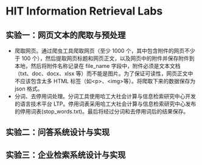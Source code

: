# HIT Information Retrieval Labs

## 实验一：网页文本的爬取与预处理

- 爬取网页。通过爬虫工具爬取网页（至少 1000 个，其中包含附件的网页不少于 100 个），然后提取网页标题和网页正文，以及网页中的附件并保存附件到本地，然后将附件名称记录在 file_name 字段中，附件必须是文本文档（txt、doc、docx、xlsx 等）而不能是图片。为了保证可读性，网页正文中不应该包含太多 HTML 标签（如\<p>、\<img>等）。将爬取下来的数据保存为 json 格式。
- 分词、去停用词处理。分词工具使用哈工大社会计算与信息检索研究中心开发的语言技术平台 LTP。停用词表采用哈工大社会计算与信息检索研究中心发布的停用词表(stop_words.txt)。最后将经过分词和去停用词后的结果保存。

## 实验二：问答系统设计与实现

## 实验三：企业检索系统设计与实现